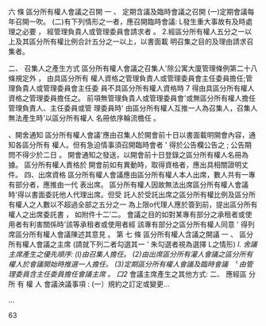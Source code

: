 六 條 區分所有權人會議之召開
一 、 定期含議及臨時會議之召開
(一)定期會議每年召開一吹。
(二)有下列情形之一者，應召開臨時會議:
L發生重大事故有及時處理之必要 ， 經管理負貴人或管理委員會請求者 。
2.經區分所有權人五分之一以上及其區分所有權比例合計五分之一以上，以書面載
明召集之目的及理由請求召集者。

二、 召集人之產生方式
區分所有權人會議之召集人'除公寓大廈管理條例第二十八條規定外 ， 由具區分所有
權人資格之管理負責人或管理委員會主任委員擔任;管理負貴人或管理委員會主任委
員不具區分所有權人資格時 7 得由具區分所有權人資格之管理委員擔任之。
前項無管理負貴人或管理委員會'或無區分所有權人擔任管理負責人、主任委員或管
理委員時' 由區分所有權人互推一人為召集人，召集人無法產生時'以區分所有權人
名冊依序輪流檐任 。

、開舍通知
區分所有權人會議'應由召集人於開會前十日以書面載明開會內容，通知各區分所有
權人。但有急迫情事須召開臨時會者 ' 得於公告欄公告之 ; 公告期問不得少於二日 。
開會通知之發送，以開會前十日登錄之區分所有權人名冊為據。 區分所有權人責格於
開會前如有異動時，取得資格者，應出具相關證明丈件。
四、出席資格
區分所有權人會議應由區分所有權人本人出席，數人共有一專有部分者，應推由一代
表出席。
區分所有權人因故無法出席區分所有權人會議時'得以書面委託他人代理出席。但受
託人於受託出席之區分所有權比例及區分所有權人之人數以不超過全部之五分之一
為上限o代理人應於簽到前，提出區分所有權人之出席委託書 ， 如附件十二′二。
會議之目的如對某專有部分之承租者或使用者有利害關係時'該等承租者或使用者經
該專有部分之區分所有權人同意 ' 得列席區分所有權人會議陳述其意見 。
第 七 條 區分所有權人含議之開議
一 、 區分所有權人會議之主席 (請就下列二者勾選其一 ' 朱勾選者視為選擇 L之情形)
_l. 舍議主席產生之優先順序:
(I)由召集人擔任。
(2)由出席區分所有灌人會議之區分所有權人於會議開始時推選一人擔任。
(3)定期區分所有權人會議及臨時會議 〝 由管理委員含主任委員擔任會議主席 。
口2_ 會議主席產生之其他方式:
二、 應經區 分所 有 權 人 會議泱議事項 :
(一〕規約之訂定或變更…

…

63

